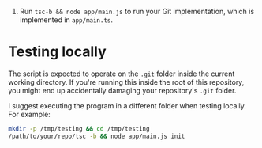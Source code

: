 
1. Run `tsc-b && node app/main.js` to run your Git implementation, which is implemented
   in `app/main.ts`.


# Testing locally

The script is expected to operate on the `.git` folder inside
the current working directory. If you're running this inside the root of this
repository, you might end up accidentally damaging your repository's `.git`
folder.

I suggest executing the program in a different folder when testing
locally. For example:

```sh
mkdir -p /tmp/testing && cd /tmp/testing
/path/to/your/repo/tsc -b && node app/main.js init
```
